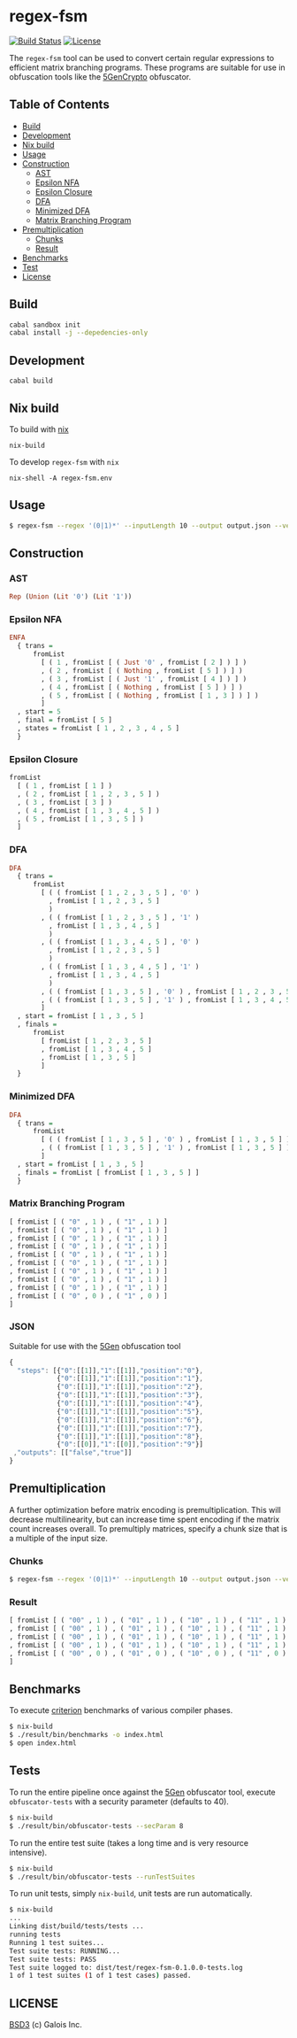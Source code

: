 regex-fsm 
=======================
[![Build Status](https://travis-ci.org/GaloisInc/regex-fsm.svg?branch=master)](https://travis-ci.org/GaloisInc/regex-fsm) 
[![License](http://img.shields.io/badge/license-BSD3-brightgreen.svg)](https://github.com/GaloisInc/regex-fsm/blob/master/LICENSE)

The `regex-fsm` tool can be used to convert certain regular expressions to efficient matrix branching programs. These programs are suitable for use in obfuscation tools like the [5GenCrypto](https://github.com/5GenCrypto) obfuscator.

## Table of Contents
- [Build](#build)
- [Development](#development)
- [Nix build](#Nix-build)
- [Usage](#usage)
- [Construction](#construction)
  - [AST](#ast)
  - [Epsilon NFA](#epsilon-nfa)
  - [Epsilon Closure](#epsilon-closure)
  - [DFA](#dfa)
  - [Minimized DFA](#minimized-dfa)
  - [Matrix Branching Program](#matrix-branching-program)
- [Premultiplication](#premultiplication)
  - [Chunks](#chunks)
  - [Result](#result)
- [Benchmarks](#benchmarks)
- [Test](#tests)
- [License](#license)

## Build

```bash
cabal sandbox init
cabal install -j --depedencies-only
```

## Development

```
cabal build
```

## Nix build

To build with [nix](https://nixos.org/nix/)
```
nix-build
```

To develop `regex-fsm` with `nix`
```
nix-shell -A regex-fsm.env
```

## Usage
```bash
$ regex-fsm --regex '(0|1)*' --inputLength 10 --output output.json --verbose True --chunks 1
```

## Construction

### AST

```haskell
Rep (Union (Lit '0') (Lit '1'))
```

### Epsilon NFA

```haskell
ENFA
  { trans =
      fromList
        [ ( 1 , fromList [ ( Just '0' , fromList [ 2 ] ) ] )
        , ( 2 , fromList [ ( Nothing , fromList [ 5 ] ) ] )
        , ( 3 , fromList [ ( Just '1' , fromList [ 4 ] ) ] )
        , ( 4 , fromList [ ( Nothing , fromList [ 5 ] ) ] )
        , ( 5 , fromList [ ( Nothing , fromList [ 1 , 3 ] ) ] )
        ]
  , start = 5
  , final = fromList [ 5 ]
  , states = fromList [ 1 , 2 , 3 , 4 , 5 ]
  }
```

### Epsilon Closure

```haskell
fromList
  [ ( 1 , fromList [ 1 ] )
  , ( 2 , fromList [ 1 , 2 , 3 , 5 ] )
  , ( 3 , fromList [ 3 ] )
  , ( 4 , fromList [ 1 , 3 , 4 , 5 ] )
  , ( 5 , fromList [ 1 , 3 , 5 ] )
  ]
```

### DFA

```haskell
DFA
  { trans =
      fromList
        [ ( ( fromList [ 1 , 2 , 3 , 5 ] , '0' )
          , fromList [ 1 , 2 , 3 , 5 ]
          )
        , ( ( fromList [ 1 , 2 , 3 , 5 ] , '1' )
          , fromList [ 1 , 3 , 4 , 5 ]
          )
        , ( ( fromList [ 1 , 3 , 4 , 5 ] , '0' )
          , fromList [ 1 , 2 , 3 , 5 ]
          )
        , ( ( fromList [ 1 , 3 , 4 , 5 ] , '1' )
          , fromList [ 1 , 3 , 4 , 5 ]
          )
        , ( ( fromList [ 1 , 3 , 5 ] , '0' ) , fromList [ 1 , 2 , 3 , 5 ] )
        , ( ( fromList [ 1 , 3 , 5 ] , '1' ) , fromList [ 1 , 3 , 4 , 5 ] )
        ]
  , start = fromList [ 1 , 3 , 5 ]
  , finals =
      fromList
        [ fromList [ 1 , 2 , 3 , 5 ]
        , fromList [ 1 , 3 , 4 , 5 ]
        , fromList [ 1 , 3 , 5 ]
        ]
  }
```

### Minimized DFA

```haskell
DFA
  { trans =
      fromList
        [ ( ( fromList [ 1 , 3 , 5 ] , '0' ) , fromList [ 1 , 3 , 5 ] )
        , ( ( fromList [ 1 , 3 , 5 ] , '1' ) , fromList [ 1 , 3 , 5 ] )
        ]
  , start = fromList [ 1 , 3 , 5 ]
  , finals = fromList [ fromList [ 1 , 3 , 5 ] ]
  }
```

### Matrix Branching Program

```haskell
[ fromList [ ( "0" , 1 ) , ( "1" , 1 ) ]
, fromList [ ( "0" , 1 ) , ( "1" , 1 ) ]
, fromList [ ( "0" , 1 ) , ( "1" , 1 ) ]
, fromList [ ( "0" , 1 ) , ( "1" , 1 ) ]
, fromList [ ( "0" , 1 ) , ( "1" , 1 ) ]
, fromList [ ( "0" , 1 ) , ( "1" , 1 ) ]
, fromList [ ( "0" , 1 ) , ( "1" , 1 ) ]
, fromList [ ( "0" , 1 ) , ( "1" , 1 ) ]
, fromList [ ( "0" , 1 ) , ( "1" , 1 ) ]
, fromList [ ( "0" , 0 ) , ( "1" , 0 ) ]
]
```

### JSON
Suitable for use with the [5Gen](https://github.com/5GenCrypto) obfuscation tool
```javascript
{
  "steps": [{"0":[[1]],"1":[[1]],"position":"0"},
            {"0":[[1]],"1":[[1]],"position":"1"},
            {"0":[[1]],"1":[[1]],"position":"2"},
            {"0":[[1]],"1":[[1]],"position":"3"},
            {"0":[[1]],"1":[[1]],"position":"4"},
            {"0":[[1]],"1":[[1]],"position":"5"},
            {"0":[[1]],"1":[[1]],"position":"6"},
            {"0":[[1]],"1":[[1]],"position":"7"},
            {"0":[[1]],"1":[[1]],"position":"8"},
            {"0":[[0]],"1":[[0]],"position":"9"}]
 ,"outputs": [["false","true"]]
}
```

## Premultiplication
A further optimization before matrix encoding is premultiplication. This will decrease multilinearity, but can increase time spent encoding if the matrix count increases overall. To premultiply matrices, specify a chunk size that is a multiple of the input size.

### Chunks
```bash
$ regex-fsm --regex '(0|1)*' --inputLength 10 --output output.json --verbose True --chunks 2
```

### Result
```haskell
[ fromList [ ( "00" , 1 ) , ( "01" , 1 ) , ( "10" , 1 ) , ( "11" , 1 ) ]
, fromList [ ( "00" , 1 ) , ( "01" , 1 ) , ( "10" , 1 ) , ( "11" , 1 ) ]
, fromList [ ( "00" , 1 ) , ( "01" , 1 ) , ( "10" , 1 ) , ( "11" , 1 ) ]
, fromList [ ( "00" , 1 ) , ( "01" , 1 ) , ( "10" , 1 ) , ( "11" , 1 ) ]
, fromList [ ( "00" , 0 ) , ( "01" , 0 ) , ( "10" , 0 ) , ( "11" , 0 ) ]
]
```

## Benchmarks
To execute [criterion](http://www.serpentine.com/criterion/tutorial.html) benchmarks of various compiler phases.
```bash
$ nix-build
$ ./result/bin/benchmarks -o index.html
$ open index.html
```

## Tests
To run the entire pipeline once against the [5Gen](https://github.com/5GenCrypto) obfuscator tool, execute `obfuscator-tests` with a security parameter (defaults to 40).
```bash
$ nix-build
$ ./result/bin/obfuscator-tests --secParam 8
```

To run the entire test suite (takes a long time and is very resource intensive).
```bash
$ nix-build
$ ./result/bin/obfuscator-tests --runTestSuites
```

To run unit tests, simply `nix-build`, unit tests are run automatically.
```bash
$ nix-build
...
Linking dist/build/tests/tests ...
running tests
Running 1 test suites...
Test suite tests: RUNNING...
Test suite tests: PASS
Test suite logged to: dist/test/regex-fsm-0.1.0.0-tests.log
1 of 1 test suites (1 of 1 test cases) passed.
```

## LICENSE
[BSD3](License) (c) Galois Inc.
